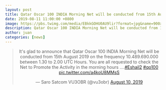 ```yaml
---
layout: post
title: Qatar Oscar 100 INDIA Morning Net will be conducted from 15th August 2019
date: 2019-08-11 11:00:00 +0800
image: https://pbs.twimg.com/media/EBkkGOHU0AU9lir?format=jpg&name=900x900
description: Qatar Oscar 100 INDIA Morning Net will be conducted from 15th August 2019 on the frequency 10.489.690.000 between 1.30 to 2.00 UTC Hours
author: juan
categories: [news]
---
```


<center><blockquote class="twitter-tweet"><p lang="en" dir="ltr">It&#39;s glad to announce that Qatar Oscar 100 INDIA Morning Net will be conducted from 15th August 2019 on the frequency 10.489.690.000 between 1.30 to 2.00 UTC Hours. You are all requested to check the Net to Promote the Activity in the morning hours ....<a href="https://twitter.com/hashtag/Eshail2?src=hash&amp;ref_src=twsrc%5Etfw">#Eshail2</a> <a href="https://twitter.com/hashtag/qo100?src=hash&amp;ref_src=twsrc%5Etfw">#qo100</a> <a href="https://t.co/a4koU8MMsS">pic.twitter.com/a4koU8MMsS</a></p>&mdash; Saro Satcom VU3OBR (@vu3obr) <a href="https://twitter.com/vu3obr/status/1159998084388028416?ref_src=twsrc%5Etfw">August 10, 2019</a></blockquote> <script async src="https://platform.twitter.com/widgets.js" charset="utf-8"></script></center>